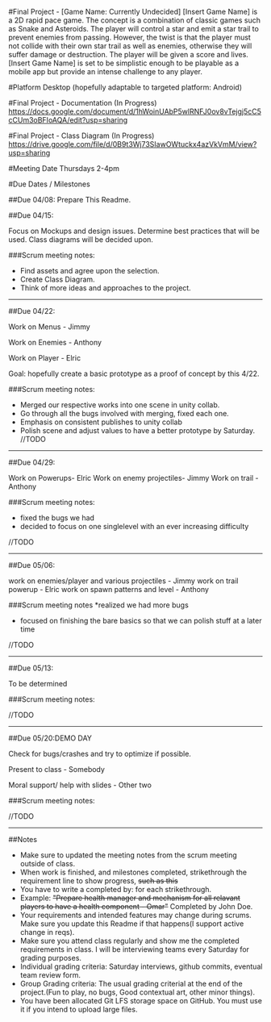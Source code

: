 #Final Project - [Game Name: Currently Undecided]
[Insert Game Name] is a 2D rapid pace game. The concept is a combination of classic games such as Snake and Asteroids. The player will control a star and emit a star trail to prevent enemies from passing. However, the twist is that the player must not collide with their own star trail as well as enemies, otherwise they will suffer damage or destruction. The player will be given a score and lives.
[Insert Game Name] is set to be simplistic enough to be playable as a mobile app but provide an intense challenge to any player. 

#Platform
Desktop (hopefully adaptable to targeted platform: Android)

#Final Project - Documentation (In Progress)
https://docs.google.com/document/d/1hWoinUAbP5wlRNFJ0ov8vTejgj5cC5cCUm3oBFIoAQA/edit?usp=sharing

#Final Project - Class Diagram (In Progress)
https://drive.google.com/file/d/0B9t3Wj73SIawOWtuckx4azVkVmM/view?usp=sharing

#Meeting Date
Thursdays 2-4pm

#Due Dates / Milestones

##Due 04/08:
Prepare This Readme.


##Due 04/15:

Focus on Mockups and design issues. Determine best practices that will be used. Class diagrams will be decided upon.

###Scrum meeting notes:
* Find assets and agree upon the selection.
* Create Class Diagram.
* Think of more ideas and approaches to the project.

---
##Due 04/22: 

Work on Menus - Jimmy
 
Work on Enemies - Anthony

Work on Player - Elric

Goal: hopefully create a basic prototype as a proof of concept by this 4/22.

###Scrum meeting notes:
* Merged our respective works into one scene in unity collab.
* Go through all the bugs involved with merging, fixed each one.
* Emphasis on consistent publishes to unity collab
* Polish scene and adjust values to have a better prototype by Saturday.
//TODO

---
##Due 04/29:

Work on Powerups- Elric
Work on enemy projectiles- Jimmy
Work on trail - Anthony

###Scrum meeting notes:
* fixed the bugs we had
* decided to focus on one singlelevel with an ever increasing difficulty

//TODO

---
##Due 05/06:

work on enemies/player and various projectiles - Jimmy
work on trail powerup - Elric
work on spawn patterns and level - Anthony

###Scrum meeting notes
*realized we had more bugs
* focused on finishing the bare basics so that we can polish stuff at a later time

//TODO

---
##Due 05/13:

To be determined

###Scrum meeting notes:

//TODO

---
##Due 05/20:DEMO DAY

Check for bugs/crashes and try to optimize if possible.

Present to class - Somebody

Moral support/ help with slides - Other two

###Scrum meeting notes:

//TODO

---
##Notes

* Make sure to updated the meeting notes from the scrum meeting outside of class.
* When work is finished, and milestones completed, strikethrough the requirement line to show progress,  ~~such as this~~
* You have to write a completed by: for each strikethrough.
* Example: ~~"Prepare health manager and mechanism for all relavant players to have a health component - Omar"~~ Completed by John Doe.
* Your requirements and intended features may change during scrums. Make sure you update this Readme if that happens(I support active change in reqs).
* Make sure you attend class regularly and show me the completed requirements in class. I will be interviewing teams every Saturday for grading purposes.
* Individual grading criteria: Saturday interviews, github commits, eventual team review form.
* Group Grading criteria: The usual grading criterial at the end of the project.(Fun to play, no bugs, Good contextual art, other minor things).
* You have been allocated Git LFS storage space on GitHub. You must use it if you intend to upload large files.



